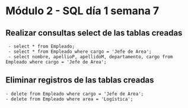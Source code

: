 # Módulo 2 - SQL día 1 semana 7

## Realizar consultas select de las tablas creadas
     - select * from Empleado;
     - select * from Empleado where cargo = 'Jefe de Area';
     - select nombre, apellioP, apellidoM, departamento, cargo from Empleado where cargo = 'Jefe de Area';
## Eliminar registros de las tablas creadas
    - delete from Empleado where cargo = 'Jefe de Area';
    - delete from Empleado where area = 'Logística';